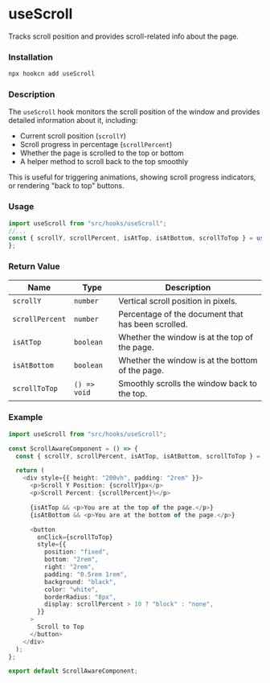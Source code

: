 # useScroll

Tracks scroll position and provides scroll-related info about the page.

### Installation

```bash
npx hookcn add useScroll
```

### Description

The `useScroll` hook monitors the scroll position of the window and provides detailed information about it, including:

- Current scroll position (`scrollY`)
- Scroll progress in percentage (`scrollPercent`)
- Whether the page is scrolled to the top or bottom
- A helper method to scroll back to the top smoothly

This is useful for triggering animations, showing scroll progress indicators, or rendering "back to top" buttons.

### Usage

```ts
import useScroll from "src/hooks/useScroll";
//...
const { scrollY, scrollPercent, isAtTop, isAtBottom, scrollToTop } = useScroll();
};
```

### Return Value

| Name            | Type         | Description                                        |
| --------------- | ------------ | -------------------------------------------------- |
| `scrollY`       | `number`     | Vertical scroll position in pixels.                |
| `scrollPercent` | `number`     | Percentage of the document that has been scrolled. |
| `isAtTop`       | `boolean`    | Whether the window is at the top of the page.      |
| `isAtBottom`    | `boolean`    | Whether the window is at the bottom of the page.   |
| `scrollToTop`   | `() => void` | Smoothly scrolls the window back to the top.       |

### Example

```typescript
import useScroll from "src/hooks/useScroll";

const ScrollAwareComponent = () => {
  const { scrollY, scrollPercent, isAtTop, isAtBottom, scrollToTop } = useScroll();

  return (
    <div style={{ height: "200vh", padding: "2rem" }}>
      <p>Scroll Y Position: {scrollY}px</p>
      <p>Scroll Percent: {scrollPercent}%</p>

      {isAtTop && <p>You are at the top of the page.</p>}
      {isAtBottom && <p>You are at the bottom of the page.</p>}

      <button
        onClick={scrollToTop}
        style={{
          position: "fixed",
          bottom: "2rem",
          right: "2rem",
          padding: "0.5rem 1rem",
          background: "black",
          color: "white",
          borderRadius: "8px",
          display: scrollPercent > 10 ? "block" : "none",
        }}
      >
        Scroll to Top
      </button>
    </div>
  );
};

export default ScrollAwareComponent;
```
